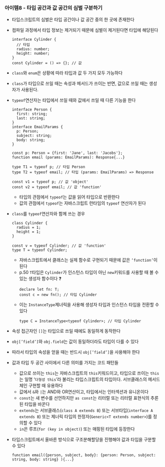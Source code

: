 ### 아이템8 - 타입 공간과 값 공간의 심벌 구분하기

- 타입스크립트의 심벌은 타입 공간이나 값 공간 중의 한 곳에 존재한다
- 컴파일 과정에서 타입 정보는 제거되기 때문에 심벌이 제거된다면 타입에 해당된다
  ```tsx
  interface Cylinder {
    // 타입
    radius: number;
    height: number;
  }
  const Cylinder = () => {}; // 값
  ```
- `class`와 `enum`은 상황에 따라 타입과 값 두 가지 모두 가능하다
- `class`가 타입으로 쓰일 때는 속성과 메서드가 쓰이는 반면, 값으로 쓰일 때는 생성자가 사용된다.
- `typeof`연산자는 타입에서 쓰일 때와 값에서 쓰일 때 다른 기능을 한다

  ```tsx
  interface Person {
    first: string;
    last: string;
  }
  interface EmailParams {
    p: Person;
    subject: string;
    body: string;
  }

  const p: Person = {first: 'Jane', last: 'Jacobs'};
  function email (params: EmailParams): Response{...}

  type T1 = typeof p; // 타입 Person
  type T2 = typeof email; // 타입 (params: EmailParams) => Response

  const v1 = typeof p; // 값 'object'
  const v2 = typeof email; // 값 'function'
  ```

  - 타입의 관점에서 `typeof`는 값을 읽어 타입으로 반환한다
  - 값의 관점에서 `typeof`는 자바스크립트 런타임의 `typeof` 연산자가 된다

- `class`를 `typeof`연산자와 함께 쓰는 경우

  ```tsx
  class Cylinder {
    radius = 1;
    height = 1;
  }

  const v = typeof Cylinder; // 값 'function'
  type T = typeof Cylinder;
  ```

  - 자바스크립트에서 클래스는 실제 함수로 구현되기 때문에 값은 `‘function’`이 된다
  - p.50 `T`타입은 `Cylinder`가 인스턴스 타입이 아닌 `new`키워드를 사용할 때 볼 수 있는 생성자 함수이다 ❓
    ```tsx
    declare let fn: T;
    const c = new fn(); // 타입 Cylinder
    ```
  - 이는 `InstanceType`제너릭을 사용해 생성자 타입과 인스턴스 타입을 전환할 수 있다
    ```tsx
    type C = InstanceType<typeof Cylinder>; // 타입 Cylinder
    ```

- 속성 접근자인 `[]`는 타입으로 쓰일 때에도 동일하게 동작한다
- `obj[’field’]`와 `obj.field`는 값이 동일하더라도 타입이 다를 수 있다
- 따라서 타입의 속성을 얻을 때는 반드시 `obj[’field’]`을 사용해야 한다

- 값과 타입 두 공간 사이에서 다른 의미를 가지는 코드 패턴들
  - 값으로 쓰이는 `this`는 자바스크립트의 `this`키워드이고, 타입으로 쓰이는 `this`는 일명 ‘`다형성 this`’라 불리는 타입스크립트의 타입이다. 서브클래스의 메서드 체인 구현할 때 유용하다
  - 값에서 `&`와 `|`는 AND와 OR연산이고, 타입에서는 인터섹션과 유니온이다
  - `const`는 새 변수를 선언하지만 `as const`는 리터럴 또는 리터럴 표현식의 추론된 타입을 바꾼다
  - `extends`는 서브클래스(`class A extends B`) 또는 서브타입(`interface A extends B`) 또는 제너릭 타입의 한정자(`Generic<T extends number>`)를 정의할 수 있다
  - `in`은 루프(`for (key in object)`) 또는 매핑된 타입에 등장한다
- 타입스크립트에서 올바른 방식으로 구조분해할당을 진행해야 값과 타입을 구분할 수 있다
  ```tsx
  function email({person, subject, body}: {person: Person, subject: string, body: string} ){...}
  ```
